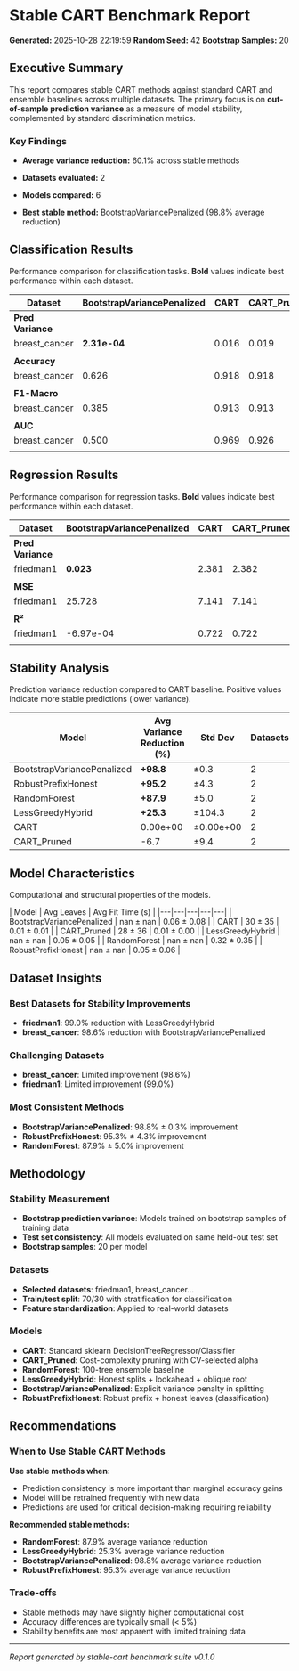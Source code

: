 # Stable CART Benchmark Report

**Generated:** 2025-10-28 22:19:59
**Random Seed:** 42
**Bootstrap Samples:** 20

## Executive Summary

This report compares stable CART methods against standard CART and ensemble baselines 
across multiple datasets. The primary focus is on **out-of-sample prediction variance** 
as a measure of model stability, complemented by standard discrimination metrics.

### Key Findings

- **Average variance reduction:** 60.1% across stable methods
- **Datasets evaluated:** 2
- **Models compared:** 6

- **Best stable method:** BootstrapVariancePenalized (98.8% average reduction)

## Classification Results

Performance comparison for classification tasks. **Bold** values indicate best performance 
within each dataset.

| Dataset | BootstrapVariancePenalized | CART | CART_Pruned | LessGreedyHybrid | RandomForest | RobustPrefixHonest |
|---|---|---|---|---|---|---|
| **Pred Variance** |  |  |  |  |  |  |
| breast_cancer | **2.31e-04** | 0.016 | 0.019 | 0.024 | 0.001 | 2.75e-04 |
| |  |  |  |  |  |  |
| **Accuracy** |  |  |  |  |  |  |
| breast_cancer | 0.626 | 0.918 | 0.918 | **0.988** | 0.930 | 0.626 |
| |  |  |  |  |  |  |
| **F1-Macro** |  |  |  |  |  |  |
| breast_cancer | 0.385 | 0.913 | 0.913 | **0.987** | 0.925 | 0.385 |
| |  |  |  |  |  |  |
| **AUC** |  |  |  |  |  |  |
| breast_cancer | 0.500 | 0.969 | 0.926 | **0.995** | 0.984 | 0.500 |
| |  |  |  |  |  |  |


## Regression Results

Performance comparison for regression tasks. **Bold** values indicate best performance 
within each dataset.

| Dataset | BootstrapVariancePenalized | CART | CART_Pruned | LessGreedyHybrid | RandomForest | RobustPrefixHonest |
|---|---|---|---|---|---|---|
| **Pred Variance** |  |  |  |  |  |  |
| friedman1 | **0.023** | 2.381 | 2.382 | **0.023** | 0.372 | 0.186 |
| |  |  |  |  |  |  |
| **MSE** |  |  |  |  |  |  |
| friedman1 | 25.728 | 7.141 | 7.141 | 25.728 | **5.463** | 25.710 |
| |  |  |  |  |  |  |
| **R²** |  |  |  |  |  |  |
| friedman1 | -6.97e-04 | 0.722 | 0.722 | -6.97e-04 | **0.788** | -8.32e-06 |
| |  |  |  |  |  |  |


## Stability Analysis

Prediction variance reduction compared to CART baseline. Positive values indicate 
more stable predictions (lower variance).

| Model | Avg Variance Reduction (%) | Std Dev | Datasets | Relative to CART |
|-------|---------------------------|---------|----------|------------------|
| BootstrapVariancePenalized | **+98.8** | ±0.3 | 2 | 0.01× |
| RobustPrefixHonest | **+95.2** | ±4.3 | 2 | 0.05× |
| RandomForest | **+87.9** | ±5.0 | 2 | 0.12× |
| LessGreedyHybrid | **+25.3** | ±104.3 | 2 | 0.75× |
| CART | 0.00e+00 | ±0.00e+00 | 2 | 1.00× |
| CART_Pruned | -6.7 | ±9.4 | 2 | 1.07× |


## Model Characteristics

Computational and structural properties of the models.

| Model | Avg Leaves | Avg Fit Time (s) |
|---|---|---|---|---|
| BootstrapVariancePenalized | nan ± nan | 0.06 ± 0.08 |
| CART | 30 ± 35 | 0.01 ± 0.01 |
| CART_Pruned | 28 ± 36 | 0.01 ± 0.00 |
| LessGreedyHybrid | nan ± nan | 0.05 ± 0.05 |
| RandomForest | nan ± nan | 0.32 ± 0.35 |
| RobustPrefixHonest | nan ± nan | 0.05 ± 0.06 |


## Dataset Insights

### Best Datasets for Stability Improvements
- **friedman1**: 99.0% reduction with LessGreedyHybrid
- **breast_cancer**: 98.6% reduction with BootstrapVariancePenalized

### Challenging Datasets
- **breast_cancer**: Limited improvement (98.6%)
- **friedman1**: Limited improvement (99.0%)

### Most Consistent Methods
- **BootstrapVariancePenalized**: 98.8% ± 0.3% improvement
- **RobustPrefixHonest**: 95.3% ± 4.3% improvement
- **RandomForest**: 87.9% ± 5.0% improvement


## Methodology

### Stability Measurement
- **Bootstrap prediction variance**: Models trained on bootstrap samples of training data
- **Test set consistency**: All models evaluated on same held-out test set
- **Bootstrap samples**: 20 per model

### Datasets
- **Selected datasets**: friedman1, breast_cancer...
- **Train/test split**: 70/30 with stratification for classification
- **Feature standardization**: Applied to real-world datasets

### Models
- **CART**: Standard sklearn DecisionTreeRegressor/Classifier
- **CART_Pruned**: Cost-complexity pruning with CV-selected alpha
- **RandomForest**: 100-tree ensemble baseline
- **LessGreedyHybrid**: Honest splits + lookahead + oblique root
- **BootstrapVariancePenalized**: Explicit variance penalty in splitting
- **RobustPrefixHonest**: Robust prefix + honest leaves (classification)

## Recommendations

### When to Use Stable CART Methods

**Use stable methods when:**
- Prediction consistency is more important than marginal accuracy gains
- Model will be retrained frequently with new data
- Predictions are used for critical decision-making requiring reliability

**Recommended stable methods:**
- **RandomForest**: 87.9% average variance reduction
- **LessGreedyHybrid**: 25.3% average variance reduction
- **BootstrapVariancePenalized**: 98.8% average variance reduction
- **RobustPrefixHonest**: 95.3% average variance reduction

### Trade-offs
- Stable methods may have slightly higher computational cost
- Accuracy differences are typically small (< 5%)
- Stability benefits are most apparent with limited training data

---

*Report generated by stable-cart benchmark suite v0.1.0*
